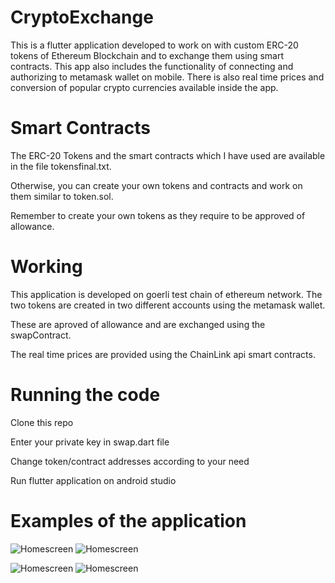 # CryptoExchange
This is a flutter application developed to work on with custom ERC-20 tokens of Ethereum Blockchain and to exchange them using smart contracts. This app also includes the functionality of connecting and authorizing to metamask wallet on mobile. There is also real time prices and conversion of popular crypto currencies available inside the app.

# Smart Contracts
The ERC-20 Tokens and the smart contracts which I have used are available in the file tokensfinal.txt.

Otherwise, you can create your own tokens and contracts and work on them similar to token.sol.

Remember to create your own tokens as they require to be approved of allowance.

# Working
This application is developed on goerli test chain of ethereum network. The two tokens are created in two different accounts using the metamask wallet.

These are aproved of allowance and are exchanged using the swapContract.

The real time prices are provided using the ChainLink api smart contracts.

# Running the code
Clone this repo

Enter your private key in swap.dart file

Change token/contract addresses according to your need

Run flutter application on android studio

# Examples of the application
![Homescreen](./images/Home.jpeg)
![Homescreen](./images/CryptoPrices.jpeg)

![Homescreen](./images/tokens.jpeg)
![Homescreen](./images/exchange.jpeg)
